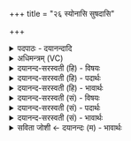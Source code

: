 +++
title = "२६ स्योनासि सुषदासि"

+++
<details><summary>पदपाठः - दयानन्दादि</summary>

स्यो॒ना। अ॒सि॒। सु॒षदा॑। सु॒सदेति॑ सु॒ऽसदा॑। अ॒सि॒। क्ष॒त्रस्य॑। योनिः॑। अ॒सि॒। स्यो॒नाम्। आ। सी॒द॒। सु॒षदा॑म्। सु॒सदा॒मिति॑ सु॒ऽसदा॑म्। आ। सी॒द॒। क्ष॒त्रस्य॑। योनि॑म्। आ। सी॒द॒। २६।
</details>

<details><summary>अधिमन्त्रम् (VC)</summary>

- आसन्दी राजपत्नी देवता
- शुनःशेप ऋषिः
- भुरिग् अनुष्टुप्
- गान्धारः
</details>

<details><summary>दयानन्द-सरस्वती (हि) - विषयः</summary>

स्त्रियों का न्याय, विद्या और उनको शिक्षा स्त्री लोग ही करें और पुरुषों के लिये पुरुष, इस विषय का उपदेश अगले मन्त्र में किया है ॥
</details>

<details><summary>दयानन्द-सरस्वती (हि) - पदार्थः</summary>

पदार्थान्वयभाषाः -  हे राणी ! जिसलिये आप (स्योना) सुखरूप (असि) हैं, (सुषदा) सुन्दर व्यवहार करनेवाली (असि) हैं, (क्षत्रस्य) राज्य के न्याय के (योनिः) करनेवाली (असि) हैं, इसलिये आप (स्योनाम्) सुखकारक अच्छी शिक्षा में (आसीद) तत्पर हूजिये, (सुषदाम्) अच्छे सुख देनेहारी विद्या को (आसीद) अच्छे प्रकार प्राप्त कीजिये तथा कराइये और (क्षत्रस्य) क्षत्रिय कुल की (योनिम्) राजनीति को (आसीद) सब स्त्रियों को जनाइये ॥२६॥
</details>

<details><summary>दयानन्द-सरस्वती (हि) - भावार्थः</summary>

भावार्थभाषाः -  राजाओं की स्त्रियों को चाहिये कि सब स्त्रियों के लिये न्याय और अच्छी शिक्षा देवें और स्त्रियों का न्यायादि पुरुष न करें, क्योंकि पुरुषों के सामने स्त्री लज्जित और भययुक्त होकर यथावत् बोल वा पढ़ ही नहीं सकती ॥२६॥
</details>

<details><summary>दयानन्द-सरस्वती (सं) - विषयः</summary>

स्त्रीणां न्यायो विद्यासुशिक्षे च स्त्रीभिरेव कार्य्ये नराणां नरैश्चेत्याह ॥
</details>

<details><summary>दयानन्द-सरस्वती (सं) - पदार्थः</summary>

पदार्थान्वयभाषाः -  हे राज्ञि ! यतस्त्वं स्योनासि सुषदासि क्षत्रस्य योनिं राजनीतिमासीद ॥२६॥
</details>

<details><summary>दयानन्द-सरस्वती (सं) - भावार्थः</summary>

भावार्थभाषाः -  राजपत्नी सर्वासां स्त्रीणां न्यायसुशिक्षे च सदैव कुर्य्यात्। नैतासामेते पुरुषैः कारयितव्ये। कुतः? पुरुषाणां समीपे स्त्रियो लज्जिता भीताश्च भूत्वा यथावद् वक्तुमध्येतुं च न शक्नुवन्त्यतः ॥२६॥
</details>

<details><summary>सविता जोशी ← दयानन्दः (म) - भावार्थः</summary>

भावार्थभाषाः -  राजस्त्रियांनी सर्व स्त्रियांना चांगले शिक्षण द्यावे. त्यांना न्याय द्यावा, स्त्रियांचा न्याय पुरुषांनी करू नये, कारण स्त्री पुरुषासमोर लज्जित व भयभीत होऊ शकते. ती योग्य प्रकारे त्यांच्यासमोर बोलू किंवा वाचू शकत नाही.
</details>
